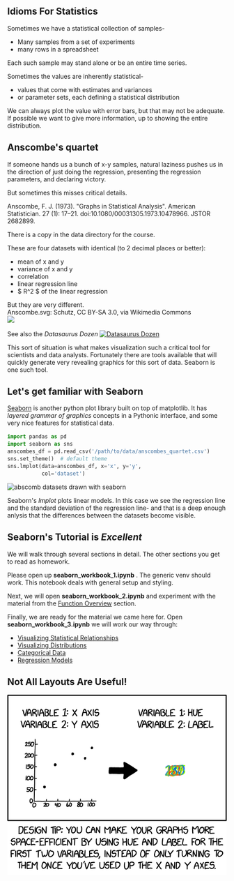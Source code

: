 ## Idioms For Statistics

Sometimes we have a statistical collection of samples-
* Many samples from a set of experiments
* many rows in a spreadsheet<br>

Each such sample may stand alone or be an entire time series.


Sometimes the values are inherently statistical-
* values that come with estimates and variances
* or parameter sets, each defining a statistical distribution


We can always plot the value with error bars, but that may not be adequate.
If possible we want to give more information, up to showing the entire
distribution.



## Anscombe's quartet

If someone hands us a bunch of x-y samples,
natural laziness pushes us in the direction of just doing the regression,
presenting the regression parameters, and declaring victory.

But sometimes this misses critical details.


Anscombe, F. J. (1973). "Graphs in Statistical Analysis".
American Statistician. 27 (1): 17&ndash;21. doi:10.1080/00031305.1973.10478966.
JSTOR 2682899.

There is a copy in the data directory for the course.


These are four datasets with identical (to 2 decimal places or better):
* mean of x and y
* variance of x and y
* correlation
* linear regression line
* $ R^2 $ of the linear regression


But they are very different.<br>
<span class='smalltext'>Anscombe.svg: Schutz, CC BY-SA 3.0, via Wikimedia Commons</span><br>
<span class='image60'>![](https://upload.wikimedia.org/wikipedia/commons/e/ec/Anscombe%27s_quartet_3.svg)</span>


See also the *Datasaurus Dozen*
<span class='image60'>[![Datasaurus Dozen](https://damassets.autodesk.net/content/dam/autodesk/research/publications-assets/images/AllDinosGrey_1.png)](https://www.autodesk.com/research/publications/same-stats-different-graphs)</span>


This sort of situation is what makes visualization such a critical tool for
scientists and data analysts.  Fortunately there are tools available that
will quickly generate very revealing graphics for this sort of data.  Seaborn
is one such tool.



## Let's get familiar with Seaborn

[Seaborn](https://seaborn.pydata.org/)
is another python plot library built on top of matplotlib.
It has *layered grammar of graphics* concepts in a Pythonic interface,
and some very nice features for statistical data.


```python
import pandas as pd
import seaborn as sns
anscombes_df = pd.read_csv('/path/to/data/anscombes_quartet.csv')
sns.set_theme()  # default theme
sns.lmplot(data=anscombes_df, x='x', y='y',
           col='dataset')
```
![abscomb datasets drawn with seaborn](images/abscomb_by_seaborn.png)


Seaborn's *lmplot* plots linear models.  In this case we see the regression
line and the standard deviation of the regression line- and that is a deep
enough anlysis that the differences between the datasets become visible.



## Seaborn's Tutorial is *Excellent*
We will walk through several sections in detail.  The other sections you
get to read as homework.

Please open up **seaborn_workbook_1.ipynb** .  The generic venv should work.
This notebook deals with general setup and styling.


Next, we will open **seaborn_workbook_2.ipynb** and experiment with the
material from the 
[Function Overview](https://seaborn.pydata.org/tutorial/function_overview.html)
section.


Finally, we are ready for the material we came here for.
Open **seaborn_workbook_3.ipynb** we will work our way through:
* [Visualizing Statistical Relationships](https://seaborn.pydata.org/tutorial/relational.html)
* [Visualizing Distributions](https://seaborn.pydata.org/tutorial/distributions.html)
* [Categorical Data](https://seaborn.pydata.org/tutorial/categorical.html)
* [Regression Models](https://seaborn.pydata.org/tutorial/regression.html)


## Not All Layouts Are Useful!

<span class='image60'>[![XKCD: Compact Graphs](images/compact_graphs_2x.png)](https://xkcd.com/2864/)</span>
